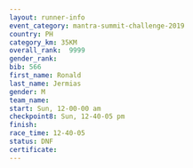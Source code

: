 ```yaml
---
layout: runner-info 
event_category: mantra-summit-challenge-2019 
country: PH
category_km: 35KM 
overall_rank:  9999
gender_rank: 
bib: 566
first_name: Ronald
last_name: Jermias
gender: M
team_name: 
start: Sun, 12-00-00 am
checkpoint8: Sun, 12-40-05 pm
finish: 
race_time: 12-40-05
status: DNF
certificate: 
---
```

